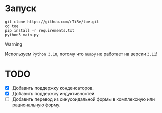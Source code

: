 # Запуск

```
git clone https://github.com/rTiRe/toe.git
cd toe
pip install -r requirements.txt
python3 main.py
```

> [!WARNING]
> Используем `Python 3.10`, потому что `numpy` не работает на версии `3.11`!

# TODO

- [x] Добавить поддержку конденсаторов.
- [x] Добавить поддержку индуктивностей.
- [ ] Добавить перевод из синусоидальной формы в комплексную или рациональную форму.
